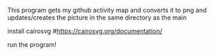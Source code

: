 This program gets my github activity map and converts it to png and updates/creates the picture in the same directory as the main

install cairosvg
#https://cairosvg.org/documentation/

run the program!
